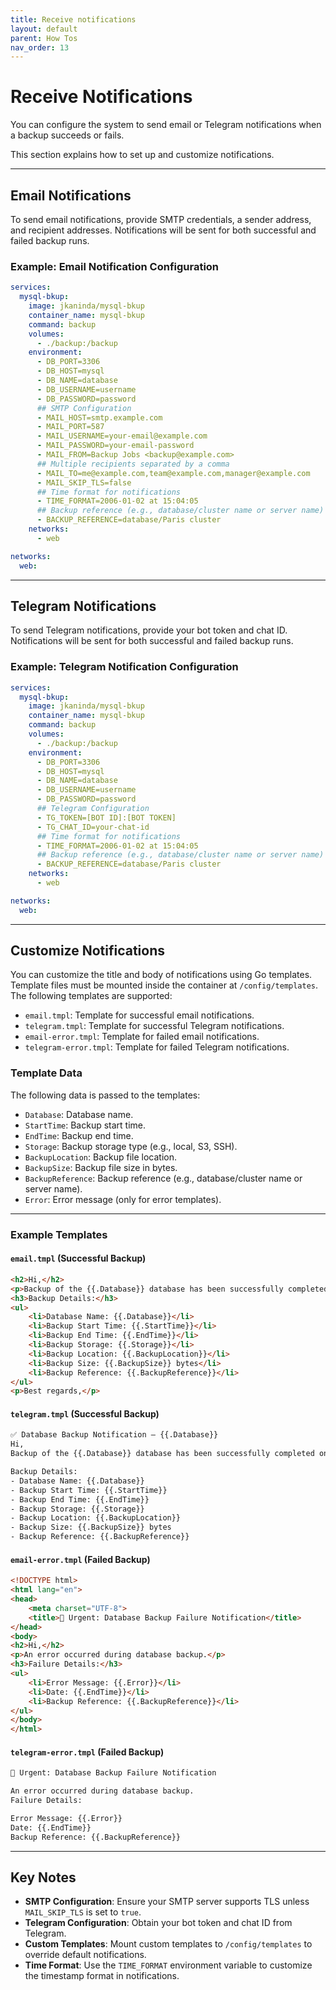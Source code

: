 ```yaml
---
title: Receive notifications
layout: default
parent: How Tos
nav_order: 13
---
```


# Receive Notifications

You can configure the system to send email or Telegram notifications when a backup succeeds or fails. 

This section explains how to set up and customize notifications.

---

## Email Notifications

To send email notifications, provide SMTP credentials, a sender address, and recipient addresses. Notifications will be sent for both successful and failed backup runs.

### Example: Email Notification Configuration

```yaml
services:
  mysql-bkup:
    image: jkaninda/mysql-bkup
    container_name: mysql-bkup
    command: backup
    volumes:
      - ./backup:/backup
    environment:
      - DB_PORT=3306
      - DB_HOST=mysql
      - DB_NAME=database
      - DB_USERNAME=username
      - DB_PASSWORD=password
      ## SMTP Configuration
      - MAIL_HOST=smtp.example.com
      - MAIL_PORT=587
      - MAIL_USERNAME=your-email@example.com
      - MAIL_PASSWORD=your-email-password
      - MAIL_FROM=Backup Jobs <backup@example.com>
      ## Multiple recipients separated by a comma
      - MAIL_TO=me@example.com,team@example.com,manager@example.com
      - MAIL_SKIP_TLS=false
      ## Time format for notifications
      - TIME_FORMAT=2006-01-02 at 15:04:05
      ## Backup reference (e.g., database/cluster name or server name)
      - BACKUP_REFERENCE=database/Paris cluster
    networks:
      - web

networks:
  web:
```

---

## Telegram Notifications

To send Telegram notifications, provide your bot token and chat ID. Notifications will be sent for both successful and failed backup runs.

### Example: Telegram Notification Configuration

```yaml
services:
  mysql-bkup:
    image: jkaninda/mysql-bkup
    container_name: mysql-bkup
    command: backup
    volumes:
      - ./backup:/backup
    environment:
      - DB_PORT=3306
      - DB_HOST=mysql
      - DB_NAME=database
      - DB_USERNAME=username
      - DB_PASSWORD=password
      ## Telegram Configuration
      - TG_TOKEN=[BOT ID]:[BOT TOKEN]
      - TG_CHAT_ID=your-chat-id
      ## Time format for notifications
      - TIME_FORMAT=2006-01-02 at 15:04:05
      ## Backup reference (e.g., database/cluster name or server name)
      - BACKUP_REFERENCE=database/Paris cluster
    networks:
      - web

networks:
  web:
```

---

## Customize Notifications

You can customize the title and body of notifications using Go templates. Template files must be mounted inside the container at `/config/templates`. The following templates are supported:

- `email.tmpl`: Template for successful email notifications.
- `telegram.tmpl`: Template for successful Telegram notifications.
- `email-error.tmpl`: Template for failed email notifications.
- `telegram-error.tmpl`: Template for failed Telegram notifications.

### Template Data

The following data is passed to the templates:

- `Database`: Database name.
- `StartTime`: Backup start time.
- `EndTime`: Backup end time.
- `Storage`: Backup storage type (e.g., local, S3, SSH).
- `BackupLocation`: Backup file location.
- `BackupSize`: Backup file size in bytes.
- `BackupReference`: Backup reference (e.g., database/cluster name or server name).
- `Error`: Error message (only for error templates).

---

### Example Templates

#### `email.tmpl` (Successful Backup)

```html
<h2>Hi,</h2>
<p>Backup of the {{.Database}} database has been successfully completed on {{.EndTime}}.</p>
<h3>Backup Details:</h3>
<ul>
    <li>Database Name: {{.Database}}</li>
    <li>Backup Start Time: {{.StartTime}}</li>
    <li>Backup End Time: {{.EndTime}}</li>
    <li>Backup Storage: {{.Storage}}</li>
    <li>Backup Location: {{.BackupLocation}}</li>
    <li>Backup Size: {{.BackupSize}} bytes</li>
    <li>Backup Reference: {{.BackupReference}}</li>
</ul>
<p>Best regards,</p>
```

#### `telegram.tmpl` (Successful Backup)

```html
✅ Database Backup Notification – {{.Database}}
Hi,
Backup of the {{.Database}} database has been successfully completed on {{.EndTime}}.

Backup Details:
- Database Name: {{.Database}}
- Backup Start Time: {{.StartTime}}
- Backup End Time: {{.EndTime}}
- Backup Storage: {{.Storage}}
- Backup Location: {{.BackupLocation}}
- Backup Size: {{.BackupSize}} bytes
- Backup Reference: {{.BackupReference}}
```

#### `email-error.tmpl` (Failed Backup)

```html
<!DOCTYPE html>
<html lang="en">
<head>
    <meta charset="UTF-8">
    <title>🔴 Urgent: Database Backup Failure Notification</title>
</head>
<body>
<h2>Hi,</h2>
<p>An error occurred during database backup.</p>
<h3>Failure Details:</h3>
<ul>
    <li>Error Message: {{.Error}}</li>
    <li>Date: {{.EndTime}}</li>
    <li>Backup Reference: {{.BackupReference}}</li>
</ul>
</body>
</html>
```

#### `telegram-error.tmpl` (Failed Backup)

```html
🔴 Urgent: Database Backup Failure Notification

An error occurred during database backup.
Failure Details:

Error Message: {{.Error}}
Date: {{.EndTime}}
Backup Reference: {{.BackupReference}}
```

---

## Key Notes

- **SMTP Configuration**: Ensure your SMTP server supports TLS unless `MAIL_SKIP_TLS` is set to `true`.
- **Telegram Configuration**: Obtain your bot token and chat ID from Telegram.
- **Custom Templates**: Mount custom templates to `/config/templates` to override default notifications.
- **Time Format**: Use the `TIME_FORMAT` environment variable to customize the timestamp format in notifications.